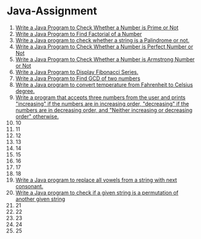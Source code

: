 # Java-Assignment

1. [Write a Java Program to Check Whether a Number is Prime or Not](https://github.com/Shubham-Choudhury/Java-Assignment/blob/main/Program%201.java)
2. [Write a Java Program to Find Factorial of a Number](https://github.com/Shubham-Choudhury/Java-Assignment/blob/main/Program%202.java)
3. [Write a Java program to check whether a string is a Palindrome or not.](https://github.com/Shubham-Choudhury/Java-Assignment/blob/main/Program%203.java)
4. [Write a Java Program to Check Whether a Number is Perfect Number or Not](https://github.com/Shubham-Choudhury/Java-Assignment/blob/main/Program%204.java)
5. [Write a Java Program to Check Whether a Number is Armstrong Number or Not](https://github.com/Shubham-Choudhury/Java-Assignment/blob/main/Program%205.java)
6. [Write a Java Program to Display Fibonacci Series.](https://github.com/Shubham-Choudhury/Java-Assignment/blob/main/Program%206.java)
7. [Write a Java Program to Find GCD of two numbers](https://github.com/Shubham-Choudhury/Java-Assignment/blob/main/Program%207.java)
8. [Write a Java program to convert temperature from Fahrenheit to Celsius degree.](https://github.com/Shubham-Choudhury/Java-Assignment/blob/main/Program%208.java)
9. [Write a program that accepts three numbers from the user and prints "increasing" if the numbers are in increasing order, "decreasing" if the numbers are in decreasing order, and "Neither increasing or decreasing order" otherwise.](https://github.com/Shubham-Choudhury/Java-Assignment/blob/main/Program%209.java)
10. 10
11. 11
12. 12
13. 13
14. 14
15. 15
16. 16
17. 17
18. 18
19. [Write a Java program to replace all vowels from a string with next consonant.](https://github.com/Shubham-Choudhury/Java-Assignment/blob/main/Program%2019.java)
20. [Write a Java program to check if a given string is a permutation of another given string](https://github.com/Shubham-Choudhury/Java-Assignment/blob/main/Program%2020.java)
21. 21
22. 22
23. 23
24. 24
25. 25

